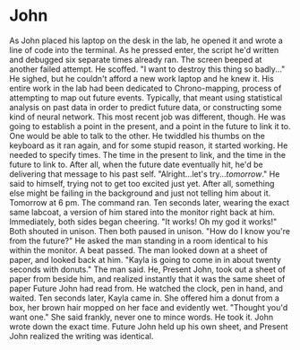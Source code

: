 # John
As John placed his laptop on the desk in the lab, he opened it and wrote a line of code into the terminal. As he pressed enter, the script he'd written and debugged six separate times already ran.
The screen beeped at another failed attempt. He scoffed. 
"I want to destroy this thing so badly..." He sighed, but he couldn't afford a new work laptop and he knew it. 
His entire work in the lab had been dedicated to Chrono-mapping, process of attempting to map out future events. Typically, that meant using statistical analysis on past data in order to predict future data, or constructing some kind of neural network. This most recent job was different, though. 
He was going to establish a point in the present, and a point in the future to link it to. One would be able to talk to the other. 
He twiddled his thumbs on the keyboard as it ran again, and for some stupid reason, it started working. He needed to specify times. The time in the present to link, and the time in the future to link to. After all, when the future date eventually hit, he'd be delivering that message to his past self.
"Alright...let's try...*tomorrow*." He said to himself, trying not to get too excited just yet. After all, something else might be failing in the background and just not telling him about it.
Tomorrow at 6 pm.
The command ran. 
Ten seconds later, wearing the exact same labcoat, a version of him stared into the monitor right back at him. Immediately, both sides began cheering.
"It works! Oh my god it works!" Both shouted in unison.
Then both paused in unison. 
"How do I know you're from the future?" He asked the man standing in a room identical to his within the monitor.
A beat passed. The man looked down at a sheet of paper, and looked back at him. 
"Kayla is going to come in in about twenty seconds with donuts." The man said. 
He, Present John, took out a sheet of paper from beside him, and realized instantly that it was the same sheet of paper Future John had read from.
He watched the clock, pen in hand, and waited.
Ten seconds later, Kayla came in. She offered him a donut from a box, her brown hair mopped on her face and evidently wet.
"Thought you'd want one." She said frankly, never one to mince words.
He took it. 
John wrote down the exact time. 
Future John held up his own sheet, and Present John realized the writing was identical.
